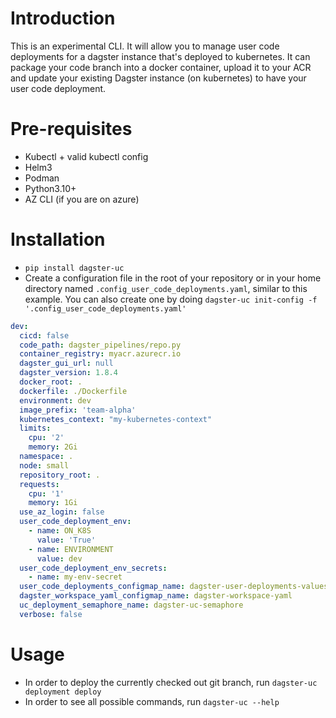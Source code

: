 
# Introduction

This is an experimental CLI. It will allow you to manage user code deployments for a dagster instance that's deployed to kubernetes. It can package your code branch into a docker container, upload it to your ACR and update your existing Dagster instance (on kubernetes) to have your user code deployment.

# Pre-requisites

* Kubectl + valid kubectl config
* Helm3
* Podman
* Python3.10+
* AZ CLI (if you are on azure)

# Installation

* `pip install dagster-uc`
* Create a configuration file in the root of your repository or in your home directory named `.config_user_code_deployments.yaml`, similar to this example. You can also create one by doing `dagster-uc init-config -f '.config_user_code_deployments.yaml'`

```yaml
dev:
  cicd: false
  code_path: dagster_pipelines/repo.py
  container_registry: myacr.azurecr.io
  dagster_gui_url: null
  dagster_version: 1.8.4
  docker_root: .
  dockerfile: ./Dockerfile
  environment: dev
  image_prefix: 'team-alpha'
  kubernetes_context: "my-kubernetes-context"
  limits:
    cpu: '2'
    memory: 2Gi
  namespace: .
  node: small
  repository_root: .
  requests:
    cpu: '1'
    memory: 1Gi
  use_az_login: false
  user_code_deployment_env:
    - name: ON_K8S
      value: 'True'
    - name: ENVIRONMENT
      value: dev
  user_code_deployment_env_secrets:
    - name: my-env-secret
  user_code_deployments_configmap_name: dagster-user-deployments-values-yaml
  dagster_workspace_yaml_configmap_name: dagster-workspace-yaml
  uc_deployment_semaphore_name: dagster-uc-semaphore
  verbose: false
```

# Usage

* In order to deploy the currently checked out git branch, run `dagster-uc deployment deploy`
* In order to see all possible commands, run `dagster-uc --help`
